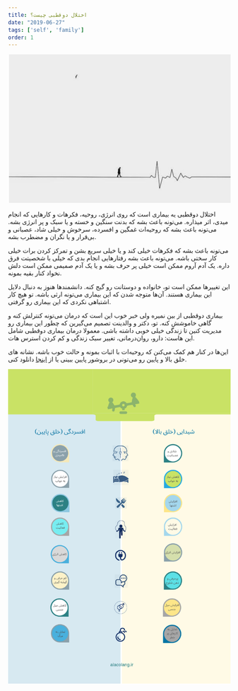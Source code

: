 ```yaml
---
title: اختلال دوقطبی چیست؟
date: "2019-06-27"
tags: ['self', 'family']
order: 1
---
```


![](./what-is-bipolar.png)

اختلال دوقطبی یه بیماری است که روی انرژی، روحیه، فکرهات و کارهایی که انجام میدی، اثر میذاره. می‌تونه باعث بشه که بدنت سنگین و خسته و یا سبک و پر انرژی بشه. می‌تونه باعث بشه که روحیه‌ات غمگین و افسرده، سرخوش و خیلی شاد، عصبانی و بی‌قرار و یا نگران و مضطرب بشه.

می‌تونه باعث بشه که فکرهات خیلی کند و یا خیلی سریع بشن و تمرکز کردن برات خیلی کار سختی باشه. می‌تونه باعث بشه رفتارهایی انجام بدی که خیلی با شخصیتت فرق داره. یک آدم آروم ممکن است خیلی پر حرف بشه و یا یک آدم صمیمی ممکن است دلش نخواد کنار بقیه بمونه.

این تغییرها ممکن است تو، خانواده و دوستانت رو گیج کنه. دانشمندها هنوز به دنبال دلایل این بیماری هستند. آن‌ها متوجه شدن که این بیماری می‌تونه ارثی باشه. تو هیچ کار اشتباهی نکردی که این بیماری رو گرفتی.

بیماری دوقطبی از بین نمیره ولی خبر خوب این است که درمان می‌تونه کنترلش کنه و گاهی خاموشش کنه. تو، دکتر و والدینت تصمیم می‌گیرین که چطور این بیماری رو مدیریت کنین تا زندگی خیلی خوبی داشته باشی. معمولا درمان بیماری دوقطبی شامل
این هاست: دارو، روان‌درمانی، تغییر سبک زندگی و کم کردن استرس هات.

این‌ها در کنار هم کمک می‌کنن که روحیه‌ات با اثبات بمونه و حالت خوب باشه. نشانه های خلق بالا و پایین رو  می‌تونی در بروشور پایین ببینی یا از
[اینجا](/symptoms.pdf)
 دانلود کنی.


![علائم اختلال دوقطبی](./symptoms.png)
